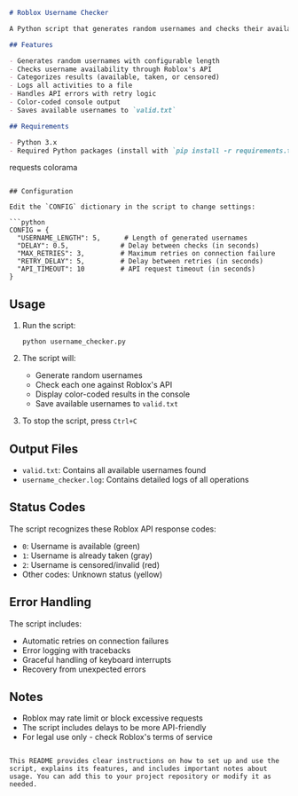 ```markdown
# Roblox Username Checker

A Python script that generates random usernames and checks their availability on Roblox.

## Features

- Generates random usernames with configurable length
- Checks username availability through Roblox's API
- Categorizes results (available, taken, or censored)
- Logs all activities to a file
- Handles API errors with retry logic
- Color-coded console output
- Saves available usernames to `valid.txt`

## Requirements

- Python 3.x
- Required Python packages (install with `pip install -r requirements.txt`):
  ```
  requests
  colorama
  ```

## Configuration

Edit the `CONFIG` dictionary in the script to change settings:

```python
CONFIG = {
    "USERNAME_LENGTH": 5,      # Length of generated usernames
    "DELAY": 0.5,             # Delay between checks (in seconds)
    "MAX_RETRIES": 3,         # Maximum retries on connection failure
    "RETRY_DELAY": 5,         # Delay between retries (in seconds)
    "API_TIMEOUT": 10         # API request timeout (in seconds)
}
```

## Usage

1. Run the script:
   ```
   python username_checker.py
   ```

2. The script will:
   - Generate random usernames
   - Check each one against Roblox's API
   - Display color-coded results in the console
   - Save available usernames to `valid.txt`

3. To stop the script, press `Ctrl+C`

## Output Files

- `valid.txt`: Contains all available usernames found
- `username_checker.log`: Contains detailed logs of all operations

## Status Codes

The script recognizes these Roblox API response codes:
- `0`: Username is available (green)
- `1`: Username is already taken (gray)
- `2`: Username is censored/invalid (red)
- Other codes: Unknown status (yellow)

## Error Handling

The script includes:
- Automatic retries on connection failures
- Error logging with tracebacks
- Graceful handling of keyboard interrupts
- Recovery from unexpected errors

## Notes

- Roblox may rate limit or block excessive requests
- The script includes delays to be more API-friendly
- For legal use only - check Roblox's terms of service
```

This README provides clear instructions on how to set up and use the script, explains its features, and includes important notes about usage. You can add this to your project repository or modify it as needed.
